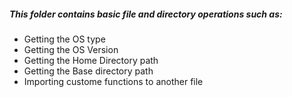 ##### This folder contains basic file and directory operations such as:

* Getting the OS type
* Getting the OS Version
* Getting the Home Directory path
* Getting the Base directory path
* Importing custome functions to another file


